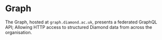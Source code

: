 # Graph

The Graph, hosted at `graph.diamond.ac.uk`, presents a federated GraphQL API;
Allowing HTTP access to structured Diamond data from across the organisation.
